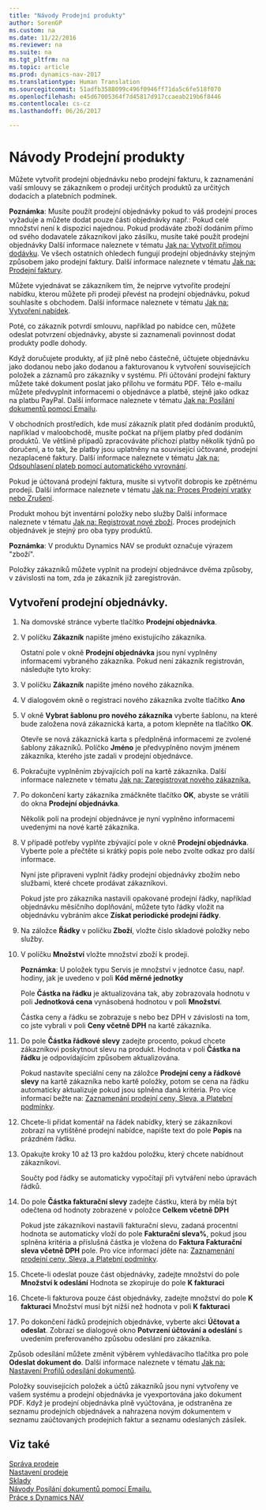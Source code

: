 ```yaml
---
title: "Návody Prodejní produkty"
author: SorenGP
ms.custom: na
ms.date: 11/22/2016
ms.reviewer: na
ms.suite: na
ms.tgt_pltfrm: na
ms.topic: article
ms.prod: dynamics-nav-2017
ms.translationtype: Human Translation
ms.sourcegitcommit: 51adfb3588099c496f0946ff71da5c6fe518f070
ms.openlocfilehash: e45d67005364f7d45817d917ccaeab219b6f8446
ms.contentlocale: cs-cz
ms.lasthandoff: 06/26/2017

---
```


# <a name="how-to-sell-products"></a>Návody Prodejní produkty
Můžete vytvořit prodejní objednávku nebo prodejní fakturu, k zaznamenání vaší smlouvy se zákazníkem o prodeji určitých produktů za určitých dodacích a platebních podmínek.

**Poznámka**: Musíte použít prodejní objednávky pokud to váš prodejní proces vyžaduje a můžete dodat pouze části objednávky např.: Pokud celé množství není k dispozici najednou. Pokud prodáváte zboží dodáním přímo od svého dodavatele zákazníkovi jako zásilku, musíte také použít prodejní objednávky Další informace naleznete v tématu [Jak na: Vytvořit přímou dodávku](sales-how-drop-shipment.md). Ve všech ostatních ohledech fungují prodejní objednávky stejným způsobem jako prodejní faktury. Další informace naleznete v tématu [Jak na: Prodejní faktury](sales-how-invoice-sales.md).

Můžete vyjednávat se zákazníkem tím, že nejprve vytvoříte prodejní nabídku, kterou můžete při prodeji převést na prodejní objednávku, pokud souhlasíte s obchodem. Další informace naleznete v tématu [Jak na: Vytvoření nabídek](sales-how-make-offers.md).

Poté, co zákazník potvrdí smlouvu, například po nabídce cen, můžete odeslat potvrzení objednávky, abyste si zaznamenali povinnost dodat produkty podle dohody.

Když doručujete produkty, ať již plně nebo částečně, účtujete objednávku jako dodanou nebo jako dodanou a fakturovanou k vytvoření souvisejících položek a záznamů pro zákazníky v systému. Při účtování prodejní faktury můžete také dokument poslat jako přílohu ve formátu PDF. Tělo e-mailu můžete předvyplnit informacemi o objednávce a platbě, stejně jako odkaz na platbu PayPal. Další informace naleznete v tématu [Jak na: Posílání dokumentů pomocí Emailu](ui-how-send-documents-email.md).

V obchodních prostředích, kde musí zákazník platit před dodáním produktů, například v maloobchodě, musíte počkat na příjem platby před dodáním produktů. Ve většině případů zpracováváte příchozí platby několik týdnů po doručení, a to tak, že platby jsou uplatněny na související účtované, prodejní nezaplacené faktury. Další informace naleznete v tématu [Jak na: Odsouhlasení plateb pomocí automatického vyrovnání](receivables-how-reconcile-payments-auto-application.md).

Pokud je účtovaná prodejní faktura, musíte si vytvořit dobropis ke zpětnému prodeji. Další informace naleznete v tématu [Jak na: Proces Prodejní vratky nebo Zrušení](sales-how-process-sales-returns-cancellations.md).

Produkt mohou být inventární položky nebo služby Další informace naleznete v tématu [Jak na: Registrovat nové zboží](inventory-how-register-new-products.md). Proces prodejních objednávek je stejný pro oba typy produktů.

**Poznámka**: V produktu Dynamics NAV se produkt označuje výrazem "zboží".

Položky zákazníků můžete vyplnit na prodejní objednávce dvěma způsoby, v závislosti na tom, zda je zákazník již zaregistrován.

## <a name="to-create-a-sales-order"></a>Vytvoření prodejní objednávky.
1. Na domovské stránce vyberte tlačítko **Prodejní objednávka**.  
2. V políčku **Zákazník** napište jméno existujícího zákazníka.

    Ostatní pole v okně **Prodejní objednávka** jsou nyní vyplněny informacemi vybraného zákazníka. Pokud není zákazník registrován, následujte tyto kroky:

3. V políčku **Zákazník** napište jméno nového zákazníka.
4. V dialogovém okně o registraci nového zákazníka zvolte tlačítko **Ano**  
5. V okně **Vybrat šablonu pro nového zákazníka** vyberte šablonu, na které bude založena nová zákaznická karta, a potom klepněte na tlačítko **OK**.

    Otevře se nová zákaznická karta s předplněná informacemi ze zvolené šablony zákazníků. Políčko **Jméno** je předvyplněno novým jménem zákazníka, kterého jste zadali v prodejní objednávce.
6. Pokračujte vyplněním zbývajících polí na kartě zákazníka. Další informace naleznete v tématu [Jak na: Zaregistrovat nového zákazníka.](sales-how-register-new-customers.md)  
7. Po dokončení karty zákazníka zmáčkněte tlačítko **OK**, abyste se vrátili do okna **Prodejní objednávka**.

    Několik polí na prodejní objednávce je nyní vyplněno informacemi uvedenými na nové kartě zákazníka.
8. V případě potřeby vyplňte zbývající pole v okně **Prodejní objednávka**. Vyberte pole a přečtěte si krátký popis pole nebo zvolte odkaz pro další informace.

    Nyní jste připraveni vyplnit řádky prodejní objednávky zbožím nebo službami, které chcete prodávat zákazníkovi.

    Pokud jste pro zákazníka nastavili opakované prodejní řádky, například objednávku měsíčního doplňování, můžete tyto řádky vložit na objednávku vybráním akce **Získat periodické prodejní řádky**.
9. Na záložce **Řádky** v políčku **Zboží**, vložte číslo skladové položky nebo služby.  
10. V políčku **Množství** vložte množství zboží k prodeji.

    **Poznámka**: U položek typu Servis je množství v jednotce času, např. hodiny, jak je uvedeno v poli **Kód měrné jednotky**

    Pole **Částka na řádku** je aktualizována tak, aby zobrazovala hodnotu v poli **Jednotková cena** vynásobená hodnotou v poli **Množství**.

    Částka ceny a řádku se zobrazuje s nebo bez DPH v závislosti na tom, co jste vybrali v poli **Ceny včetně DPH** na kartě zákazníka.
11. Do pole **Částka řádkové slevy** zadejte procento, pokud chcete zákazníkovi poskytnout slevu na produkt. Hodnota v poli **Částka na řádku** je odpovídajícím způsobem aktualizována.

    Pokud nastavíte speciální ceny na záložce **Prodejní ceny a řádkové slevy** na kartě zákazníka nebo kartě položky, potom se cena na řádku automaticky aktualizuje pokud jsou splněna daná kritéria. Pro více informací bežte na: [Zaznamenání prodejní ceny, Sleva, a Platební podmínky](sales-how-record-sales-price-discount-payment-agreements.md).
12. Chcete-li přidat komentář na řádek nabídky, který se zákazníkovi zobrazí na vytištěné prodejní nabídce, napište text do pole **Popis** na prázdném řádku.  
13. Opakujte kroky 10 až 13 pro každou položku, který chcete nabídnout zákazníkovi.

    Součty pod řádky se automaticky vypočítají při vytváření nebo úpravách řádků.
14. Do pole **Částka fakturační slevy** zadejte částku, která by měla být odečtena od hodnoty zobrazené v položce **Celkem včetně DPH**

    Pokud jste zákazníkovi nastavili fakturační slevu, zadaná procentní hodnota se automaticky vloží do pole **Fakturační sleva%**, pokud jsou splněna kritéria a příslušná částka je vložena do **Faktura Fakturační sleva včetně DPH** pole. Pro více informací jděte na: [Zaznamenání prodejní ceny, Sleva, a Platební podmínky](sales-how-record-sales-price-discount-payment-agreements.md).
15. Chcete-li odeslat pouze část objednávky, zadejte množství do pole **Množství k odeslání** Hodnota se zkopíruje do pole **K fakturaci**
16. Chcete-li fakturova pouze část objednávky, zadejte množství do pole **K fakturaci** Množství musí být nižší než hodnota v poli **K fakturaci**   
17. Po dokončení řádků prodejních objednávke,  vyberte akci **Účtovat a odeslat**.
Zobrazí se dialogové okno **Potvrzení účtování a odeslání** s uvedením preferovaného způsobu odeslání pro zákazníka.

Způsob odesílání můžete změnit výběrem vyhledávacího tlačítka pro pole **Odeslat dokument do**. Další informace naleznete v tématu [Jak na: Nastavení Profilů odesílání dokumentů](sales-how-setup-document-send-profiles.md).

Položky souvisejících položek a účtů zákazníků jsou nyní vytvořeny ve vašem systému a prodejní objednávka je vyexportována jako dokument PDF. Když je prodejní objednávka plně vyúčtována, je odstraněna ze seznamu prodejních objednávek a nahrazena novým dokumentem v seznamu zaúčtovaných prodejních faktur a seznamu odeslaných zásilek.

## <a name="see-also"></a>Viz také  
[Správa prodeje](sales-manage-sales.md)  
[Nastavení prodeje](sales-setup-sales.md)  
[Sklady](inventory-manage-inventory.md)  
[Návody Posílání dokumentů pomocí Emailu.](ui-how-send-documents-email.md)  
[Práce s Dynamics NAV](ui-work-product.md)

